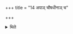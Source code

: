 +++
title = "14 अपाञ् चौषधीनाञ् च"

+++

<details><summary>थिते</summary>

अपां चौषधीनां च सन्धाविति प्रावृषि शरत्प्रतिपत्तौ वा । अपि वापां चौषधीनां च सन्धौ १४
</details>
